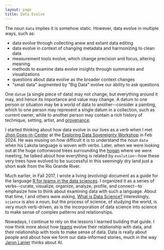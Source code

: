 ```yaml
---
layout: page
title: Data Evolve
---
```


The noun `data` implies it is somehow static. However, data evolve in multiple ways, such as:

- data evolve through collecting anew and extant data editing
- data evolve in context of changing metadata and harmonizing to clean data
- measurement tools evolve, which change precision and focus, altering meaning
- methods to examine data evolve insights through summaries and visualizations
- questions about data evolve as the broader context changes
- "small data" augmented by "Big Data" evolve our ability to ask questions

One `datum` (a single piece of data) may not change, but everything around it may, and hence its importance and value may change. A datum to one person or situation may be a world of data to another--consider a painting, which to one person may represent a single datum in a collection, such as current owner, while to another person may contain a rich history of technique, setting, artist, and [provenance](https://www.nnlm.gov/guides/data-glossary/data-provenance).

I started thinking about how data evolve in our lives as a verb when I met
[Jhon Goes-in-Center](https://thebrintonmuseum.org/jhon-duane-goes-in-center-2020-brinton-101/)
at the
[Exploring Data Sovereignty Workshop](https://ncar.ucar.edu/exploring-data-sovereignty-workshop) in Feb 2024.
He was musing on how difficult it is to understand the noun `data` when his Lakota language is woven with verbs. Later, when we were looking out at the huge cottonwood trees surrounding the [hogan](https://www.sipi.edu/pdf/SIPI_Campus_Map.pdf) where we were meeting, he talked about how everything is related by `evolution`--how these very trees have evolved to be successful in this seemingly dry land just a short walk from the Rio Grande River.

Much earlier, in Fall 2017, I wrote a living (evolving) document as a guide for the language [R for teams in the data sciences](https://github.com/UW-Madison-DataScience/R_for_data_sciences). I organized it as a series of verbs--curate, visualize, organize, analyze, profile, and connect--to emphasize how to think about examining data with such a language.
About that time, I and others were asking, [What is Data Science?](/What-is-Data-Science/)
Interestingly, `science` is also a noun, but the process of science, of studying the world,
is very much verb-driven, as is the incorporation of data science into science to make sense of complex patterns and relationships.

Nowadays, I continue to rely on the lessons I learned building that guide.
I now think more about how [teams](/pages/team/) evolve their relationship with data,
and their relationship with tools to make sense of data.
Data is really about people and about how we form our data-informed stories,
much in the way [Jaron Lanier](/Jaron-Lanier-There-is-no-AI/) thinks about AI.



